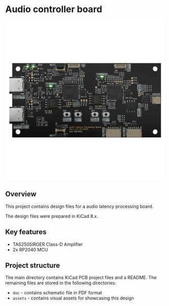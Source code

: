 # Audio controller board

![image](assets/previews/orthoT.png)

## Overview
This project contains design files for a audio latency processing board.

The design files were prepared in KiCad 8.x.

## Key features
* TAS2505IRGER Class-D Amplifier
* 2x RP2040 MCU

## Project structure
The main directory contains KiCad PCB project files and a README. 
The remaining files are stored in the following directories:

* `doc` - contains schematic file in PDF format
* `assets` - contains visual assets for showcasing this design
